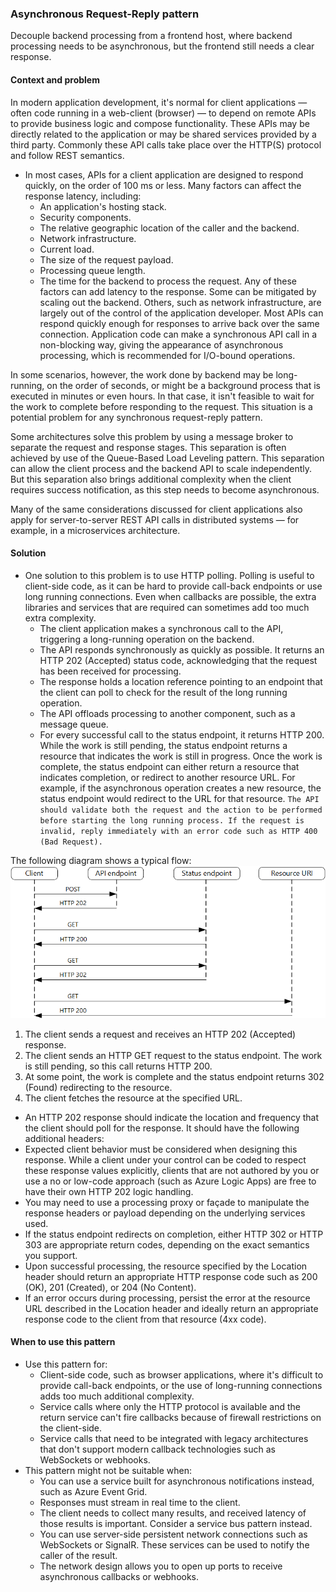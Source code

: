 ### Asynchronous Request-Reply pattern
Decouple backend processing from a frontend host, where backend processing needs to be asynchronous, but the frontend still needs a clear response.

#### Context and problem
In modern application development, it's normal for client applications — often code running in a web-client (browser) — to depend on remote APIs to provide business logic and compose functionality. These APIs may be directly related to the application or may be shared services provided by a third party. Commonly these API calls take place over the HTTP(S) protocol and follow REST semantics.

- In most cases, APIs for a client application are designed to respond quickly, on the order of 100 ms or less. Many factors can affect the response latency, including:
    - An application's hosting stack.
    - Security components.
    - The relative geographic location of the caller and the backend.
    - Network infrastructure.
    - Current load.
    - The size of the request payload.
    - Processing queue length.
    - The time for the backend to process the request.
Any of these factors can add latency to the response. Some can be mitigated by scaling out the backend. Others, such as network infrastructure, are largely out of the control of the application developer. Most APIs can respond quickly enough for responses to arrive back over the same connection. Application code can make a synchronous API call in a non-blocking way, giving the appearance of asynchronous processing, which is recommended for I/O-bound operations.

In some scenarios, however, the work done by backend may be long-running, on the order of seconds, or might be a background process that is executed in minutes or even hours. In that case, it isn't feasible to wait for the work to complete before responding to the request. This situation is a potential problem for any synchronous request-reply pattern.

Some architectures solve this problem by using a message broker to separate the request and response stages. This separation is often achieved by use of the Queue-Based Load Leveling pattern. This separation can allow the client process and the backend API to scale independently. But this separation also brings additional complexity when the client requires success notification, as this step needs to become asynchronous.

Many of the same considerations discussed for client applications also apply for server-to-server REST API calls in distributed systems — for example, in a microservices architecture.

#### Solution
- One solution to this problem is to use HTTP polling. Polling is useful to client-side code, as it can be hard to provide call-back endpoints or use long running connections. Even when callbacks are possible, the extra libraries and services that are required can sometimes add too much extra complexity.
    - The client application makes a synchronous call to the API, triggering a long-running operation on the backend.
    - The API responds synchronously as quickly as possible. It returns an HTTP 202 (Accepted) status code, acknowledging that the request has been received for processing.
    - The response holds a location reference pointing to an endpoint that the client can poll to check for the result of the long running operation.
    - The API offloads processing to another component, such as a message queue.
    - For every successful call to the status endpoint, it returns HTTP 200. While the work is still pending, the status endpoint returns a resource that indicates the work is still in progress. Once the work is complete, the status endpoint can either return a resource that indicates completion, or redirect to another resource URL. For example, if the asynchronous operation creates a new resource, the status endpoint would redirect to the URL for that resource.
`The API should validate both the request and the action to be performed before starting the long running process. If the request is invalid, reply immediately with an error code such as HTTP 400 (Bad Request).`

The following diagram shows a typical flow:
![plot](../img/async-request.png)
1. The client sends a request and receives an HTTP 202 (Accepted) response.
2. The client sends an HTTP GET request to the status endpoint. The work is still pending, so this call returns HTTP 200.
3. At some point, the work is complete and the status endpoint returns 302 (Found) redirecting to the resource.
4. The client fetches the resource at the specified URL.

- An HTTP 202 response should indicate the location and frequency that the client should poll for the response. It should have the following additional headers:
- Expected client behavior must be considered when designing this response. While a client under your control can be coded to respect these response values explicitly, clients that are not authored by you or use a no or low-code approach (such as Azure Logic Apps) are free to have their own HTTP 202 logic handling.
- You may need to use a processing proxy or façade to manipulate the response headers or payload depending on the underlying services used.
- If the status endpoint redirects on completion, either HTTP 302 or HTTP 303 are appropriate return codes, depending on the exact semantics you support.
- Upon successful processing, the resource specified by the Location header should return an appropriate HTTP response code such as 200 (OK), 201 (Created), or 204 (No Content).
- If an error occurs during processing, persist the error at the resource URL described in the Location header and ideally return an appropriate response code to the client from that resource (4xx code).
#### When to use this pattern
- Use this pattern for:
    - Client-side code, such as browser applications, where it's difficult to provide call-back endpoints, or the use of long-running connections adds too much additional complexity.
    - Service calls where only the HTTP protocol is available and the return service can't fire callbacks because of firewall restrictions on the client-side.
    - Service calls that need to be integrated with legacy architectures that don't support modern callback technologies such as WebSockets or webhooks.
- This pattern might not be suitable when:
    - You can use a service built for asynchronous notifications instead, such as Azure Event Grid.
    - Responses must stream in real time to the client.
    - The client needs to collect many results, and received latency of those results is important. Consider a service bus pattern instead.
    - You can use server-side persistent network connections such as WebSockets or SignalR. These services can be used to notify the caller of the result.
    - The network design allows you to open up ports to receive asynchronous callbacks or webhooks.